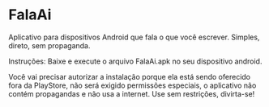 # FalaAi
Aplicativo para dispositivos Android que fala o que você escrever. Simples, direto, sem propaganda.

Instruções: Baixe e execute o arquivo FalaAi.apk no seu dispositivo android.


Você vai precisar autorizar a instalação porque ela está sendo oferecido fora da PlayStore, não será exigido permissões especiais, o aplicativo não contém propagandas e não usa a internet. Use sem restrições, divirta-se!

